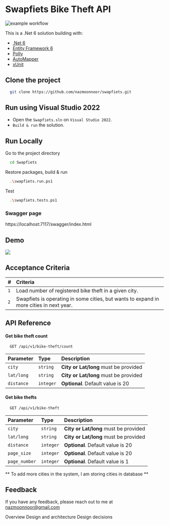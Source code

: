 
# Swapfiets Bike Theft API
![example workflow](https://github.com/nazmoonnoor/sf-assignment/actions/workflows/dotnet.yml/badge.svg)

This is a .Net 6 solution building with:
- [.Net 6](https://dotnet.microsoft.com/en-us/download/dotnet/6.0)
- [Entity Framework 6](https://docs.microsoft.com/en-us/ef/core/)
- [Polly](https://github.com/App-vNext/Polly)
- [AutoMapper](https://automapper.org/)
- [xUnit](https://xunit.net/)

## Clone the project

```bash
  git clone https://github.com/nazmoonnoor/swapfiets.git
```
## Run using Visual Studio 2022

- Open the `Swapfiets.sln` on `Visual Studio 2022`.
- `Build & run` the solution.


## Run Locally

Go to the project directory

```bash
  cd Swapfiets
```

Restore packages, build & run

```bash
  .\swapfiets.run.ps1
```

Test

```bash
  .\swapfiets.tests.ps1
```

### Swagger page

  https://localhost:7117/swagger/index.html



## Demo

![](https://i.ibb.co/YNYNFvj/l-LJvresy-Uu.png)


## Acceptance Criteria



| #         | Criteria                                 |
| :-------- | :--------------------------------------- |
| `1`       | Load number of registered bike theft in a given city. |
| `2`       | Swapfiets is operating in some cities, but wants to expand in more cities in next year. |

## API Reference
#### Get bike theft count

```http
  GET /api/v1/bike-theft/count
```

| Parameter | Type     | Description                       |
| :-------- | :------- | :-------------------------------- |
| `city`    | `string` | **City or Lat/long** must be provided |
| `lat/long`| `string` | **City or Lat/long** must be provided |
| `distance`| `integer`| **Optional**. Default value is 20 |

#### Get bike thefts

```http
  GET /api/v1/bike-theft
```

| Parameter | Type     | Description                       |
| :-------- | :------- | :-------------------------------- |
| `city`    | `string` | **City or Lat/long** must be provided |
| `lat/long`| `string` | **City or Lat/long** must be provided |
| `distance`| `integer`| **Optional**. Default value is 20 |
| `page_size`| `integer` | **Optional**. Default value is 20 |
| `page_number`| `integer` | **Optional**. Default value is 1 |

** To add more cities in the system, I am storing cities in database **



## Feedback

If you have any feedback, please reach out to me at nazmoonnoor@gmail.com


Overview
Design and architecture
Design decisions
